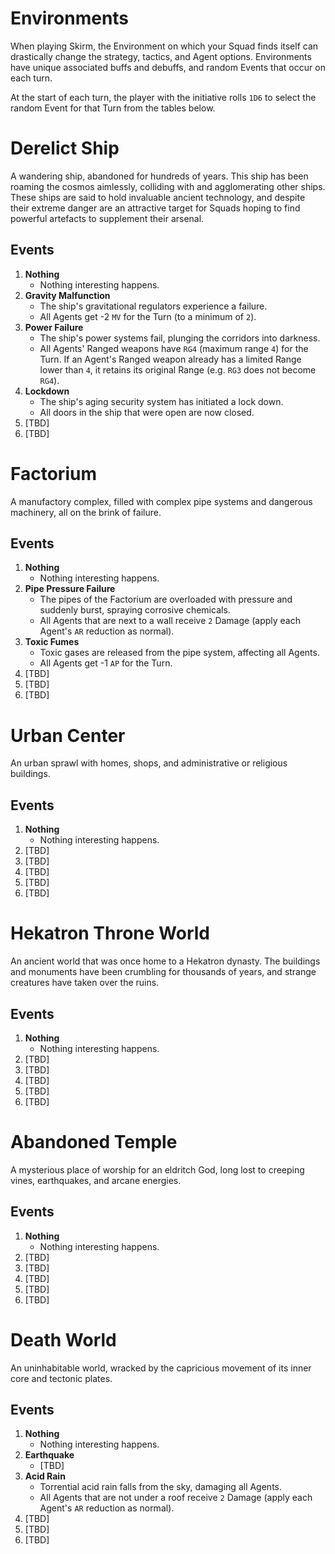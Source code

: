 # Environments

When playing Skirm, the Environment on which your Squad finds itself can drastically change the strategy, tactics, and Agent options. Environments have unique associated buffs and debuffs, and random Events that occur on each turn.

At the start of each turn, the player with the initiative rolls `1D6` to select the random Event for that Turn from the tables below.

# Derelict Ship

A wandering ship, abandoned for hundreds of years. This ship has been roaming the cosmos aimlessly, colliding with and agglomerating other ships. These ships are said to hold invaluable ancient technology, and despite their extreme danger are an attractive target for Squads hoping to find powerful artefacts to supplement their arsenal.

## Events

1. **Nothing**
    - Nothing interesting happens.
1. **Gravity Malfunction**
    - The ship's gravitational regulators experience a failure.
    - All Agents get -2 `MV` for the Turn (to a minimum of `2`).
1. **Power Failure**
    - The ship's power systems fail, plunging the corridors into darkness.
    - All Agents' Ranged weapons have `RG4` (maximum range `4`) for the Turn. If an Agent's Ranged weapon already has a limited Range lower than `4`, it retains its original Range (e.g. `RG3` does not become `RG4`).
1. **Lockdown**
    - The ship's aging security system has initiated a lock down.
    - All doors in the ship that were open are now closed.
1. [TBD]
1. [TBD]

# Factorium

A manufactory complex, filled with complex pipe systems and dangerous machinery, all on the brink of failure.

## Events

1. **Nothing**
    - Nothing interesting happens.
1. **Pipe Pressure Failure**
    - The pipes of the Factorium are overloaded with pressure and suddenly burst, spraying corrosive chemicals.
    - All Agents that are next to a wall receive `2` Damage (apply each Agent's `AR` reduction as normal).
1. **Toxic Fumes**
    - Toxic gases are released from the pipe system, affecting all Agents.
    - All Agents get -1 `AP` for the Turn.
1. [TBD]
1. [TBD]
1. [TBD]

# Urban Center

An urban sprawl with homes, shops, and administrative or religious buildings.

## Events

1. **Nothing**
    - Nothing interesting happens.
1. [TBD]
1. [TBD]
1. [TBD]
1. [TBD]
1. [TBD]

# Hekatron Throne World

An ancient world that was once home to a Hekatron dynasty. The buildings and monuments have been crumbling for thousands of years, and strange creatures have taken over the ruins.

## Events

1. **Nothing**
    - Nothing interesting happens.
1. [TBD]
1. [TBD]
1. [TBD]
1. [TBD]
1. [TBD]

# Abandoned Temple

A mysterious place of worship for an eldritch God, long lost to creeping vines, earthquakes, and arcane energies.

## Events

1. **Nothing**
    - Nothing interesting happens.
1. [TBD]
1. [TBD]
1. [TBD]
1. [TBD]
1. [TBD]

# Death World

An uninhabitable world, wracked by the capricious movement of its inner core and tectonic plates. 

## Events

1. **Nothing**
    - Nothing interesting happens.
1. **Earthquake**
    - [TBD]
1. **Acid Rain**
    - Torrential acid rain falls from the sky, damaging all Agents.
    - All Agents that are not under a roof receive `2` Damage (apply each Agent's `AR` reduction as normal).
1. [TBD]
1. [TBD]
1. [TBD]
